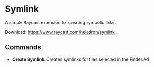 # Symlink

A simple Raycast extension for creating symbolic links.

Download: https://www.raycast.com/heledron/symlink

## Commands
- **Create Symlink**: Creates symlinks for files selected in the Finder.Ad